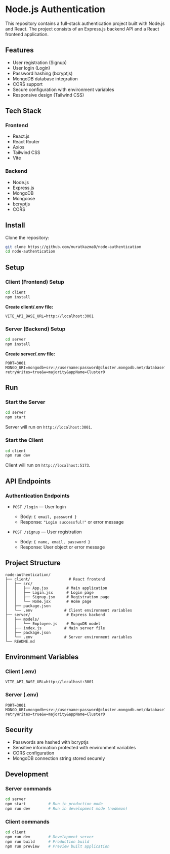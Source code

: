 # Node.js Authentication

This repository contains a full-stack authentication project built with Node.js and React. The project consists of an Express.js backend API and a React frontend application.

## Features

- User registration (Signup)
- User login (Login)
- Password hashing (bcryptjs)
- MongoDB database integration
- CORS support
- Secure configuration with environment variables
- Responsive design (Tailwind CSS)

## Tech Stack

### Frontend

- React.js
- React Router
- Axios
- Tailwind CSS
- Vite

### Backend

- Node.js
- Express.js
- MongoDB
- Mongoose
- bcryptjs
- CORS

## Install

Clone the repository:

```bash
git clone https://github.com/muratkazma0/node-authentication
cd node-authentication
```

## Setup

### Client (Frontend) Setup

```bash
cd client
npm install
```

**Create client/.env file:**

```env
VITE_API_BASE_URL=http://localhost:3001
```

### Server (Backend) Setup

```bash
cd server
npm install
```

**Create server/.env file:**

```env
PORT=3001
MONGO_URI=mongodb+srv://username:password@cluster.mongodb.net/database?retryWrites=true&w=majority&appName=Cluster0
```

## Run

### Start the Server

```bash
cd server
npm start
```

Server will run on `http://localhost:3001`.

### Start the Client

```bash
cd client
npm run dev
```

Client will run on `http://localhost:5173`.

## API Endpoints

### Authentication Endpoints

- `POST /login` — User login

  - Body: `{ email, password }`
  - Response: `"Login successful!"` or error message

- `POST /signup` — User registration
  - Body: `{ name, email, password }`
  - Response: User object or error message

## Project Structure

```
node-authentication/
├── client/                 # React frontend
│   ├── src/
│   │   ├── App.jsx        # Main application
│   │   ├── Login.jsx      # Login page
│   │   ├── Signup.jsx     # Registration page
│   │   └── Home.jsx       # Home page
│   ├── package.json
│   └── .env              # Client environment variables
├── server/                # Express backend
│   ├── models/
│   │   └── Employee.js    # MongoDB model
│   ├── index.js          # Main server file
│   ├── package.json
│   └── .env              # Server environment variables
└── README.md
```

## Environment Variables

### Client (.env)

```env
VITE_API_BASE_URL=http://localhost:3001
```

### Server (.env)

```env
PORT=3001
MONGO_URI=mongodb+srv://username:password@cluster.mongodb.net/database?retryWrites=true&w=majority&appName=Cluster0
```

## Security

- Passwords are hashed with bcryptjs
- Sensitive information protected with environment variables
- CORS configuration
- MongoDB connection string stored securely

## Development

### Server commands

```bash
cd server
npm start          # Run in production mode
npm run dev        # Run in development mode (nodemon)
```

### Client commands

```bash
cd client
npm run dev        # Development server
npm run build      # Production build
npm run preview    # Preview built application
```


